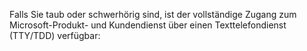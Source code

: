 Falls Sie taub oder schwerhörig sind, ist der vollständige Zugang zum Microsoft-Produkt- und Kundendienst über einen Texttelefondienst (TTY/TDD) verfügbar:

<!--HONumber=May16_HO1-->


